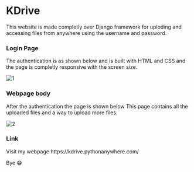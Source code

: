 <h1>KDrive</h1>
This website is made completly over Django framework for uploding and accessing files from anywhere using the username and password. 

<h3>Login Page</h3>
The authentication is as shown below and is built with HTML and CSS and the page is completly responsive with the screen size.

![1](https://user-images.githubusercontent.com/58651706/149801945-ebafb010-888f-4e08-88b6-8e3d8ca06f60.jpg)

<h3>Webpage body</h3>
After the authentication the page is shown below
This page contains all the uploaded files and a way to upload more files.

![2](https://user-images.githubusercontent.com/58651706/149802429-38cc25a4-4f73-460f-8245-7409fe8d2c69.jpg)

<h3>Link</h3>
Visit my webpage https://kdrive.pythonanywhere.com/ 

Bye 😁
